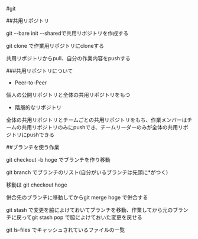 #git

##共用リポジトリ

git --bare init --sharedで共用リポジトリを作成する

git clone で作業用リポジトリにcloneする

共用リポジトリからpull、自分の作業内容をpushする

###共用リポジトリについて

+ Peer-to-Peer

個人の公開リポジトリと全体の共用リポジトリをもつ

+ 階層的なリポジトリ

全体の共用リポジトリとチームごとの共用リポジトリをもち、作業メンバーはチームの共用リポジトリのみにpushでき、チームリーダーのみが全体の共用リポジトリにpushできる

##ブランチを使う作業

git checkout -b hoge でブランチを作り移動

git branch でブランチのリスト(自分がいるブランチは先頭に*がつく)

移動は git checkout hoge

併合先のブランチに移動してからgit merge hoge で併合する

git stash で変更を脇によけておいてブランチを移動、作業してから元のブランチに戻ってgit stash pop で脇によけておいた変更を戻せる

git ls-files でキャッシュされているファイルの一覧
